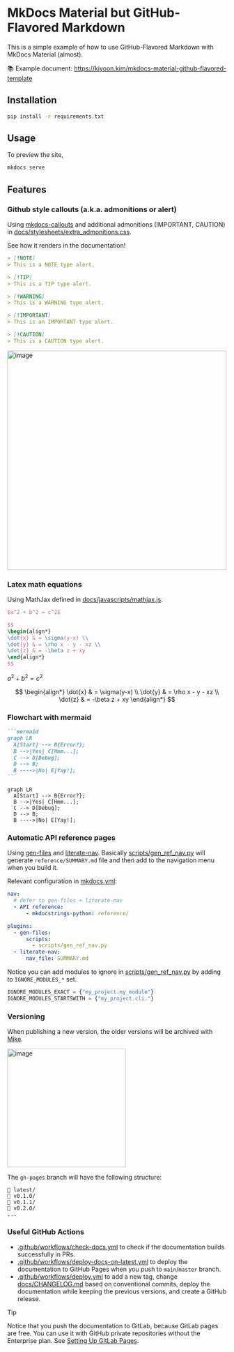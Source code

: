 # MkDocs Material but GitHub-Flavored Markdown

This is a simple example of how to use GitHub-Flavored Markdown with MkDocs Material (almost).

📚 Example document: <https://kiyoon.kim/mkdocs-material-github-flavored-template>

## Installation

```bash
pip install -r requirements.txt
```

## Usage

To preview the site,

```bash
mkdocs serve
```

## Features

### Github style callouts (a.k.a. admonitions or alert)

Using [mkdocs-callouts](https://github.com/sondregronas/mkdocs-callouts) and additional admonitions (IMPORTANT, CAUTION) in [docs/stylesheets/extra_admonitions.css](docs/stylesheets/extra_admonitions.css).

See how it renders in the documentation!

```md
> [!NOTE]
> This is a NOTE type alert.

> [!TIP]
> This is a TIP type alert.

> [!WARNING]
> This is a WARNING type alert.

> [!IMPORTANT]
> This is an IMPORTANT type alert.

> [!CAUTION]
> This is a CAUTION type alert.
```
    
<img width="503" alt="image" src="https://github.com/user-attachments/assets/0e308e57-0e50-4467-ba52-9d0407fe3e04" />


### Latex math equations

Using MathJax defined in [docs/javascripts/mathjax.js](docs/javascripts/mathjax.js).

```latex
$a^2 + b^2 = c^2$

$$
\begin{align*}
\dot{x} & = \sigma(y-x) \\
\dot{y} & = \rho x - y - xz \\
\dot{z} & = -\beta z + xy
\end{align*}
$$
```

$a^2 + b^2 = c^2$

$$
\begin{align*}
\dot{x} & = \sigma(y-x) \\
\dot{y} & = \rho x - y - xz \\
\dot{z} & = -\beta z + xy
\end{align*}
$$

### Flowchart with mermaid

````md
```mermaid
graph LR
  A[Start] --> B{Error?};
  B -->|Yes| C[Hmm...];
  C --> D[Debug];
  D --> B;
  B ---->|No| E[Yay!];
```
````

```mermaid
graph LR
  A[Start] --> B{Error?};
  B -->|Yes| C[Hmm...];
  C --> D[Debug];
  D --> B;
  B ---->|No| E[Yay!];
```

### Automatic API reference pages

Using [gen-files](https://github.com/oprypin/mkdocs-gen-files) and [literate-nav](https://github.com/oprypin/mkdocs-literate-nav). Basically [scripts/gen_ref_nav.py](scripts/gen_ref_nav.py) will generate `reference/SUMMARY.md` file and then add to the navigation menu when you build it.

Relevant configuration in [mkdocs.yml](mkdocs.yml):

```yaml
nav:
  # defer to gen-files + literate-nav
  - API reference:
      - mkdocstrings-python: reference/

plugins:
  - gen-files:
      scripts:
        - scripts/gen_ref_nav.py
  - literate-nav:
      nav_file: SUMMARY.md
```

Notice you can add modules to ignore in [scripts/gen_ref_nav.py](scripts/gen_ref_nav.py) by adding to `IGNORE_MODULES_*` set.

```python
IGNORE_MODULES_EXACT = {"my_project.my_module"}
IGNORE_MODULES_STARTSWITH = {"my_project.cli."}
```

### Versioning

When publishing a new version, the older versions will be archived with [Mike](https://github.com/jimporter/mike).

<img width="272" alt="image" src="https://github.com/user-attachments/assets/053abea6-8a00-459d-b384-3fb0641d0da7" />

The `gh-pages` branch will have the following structure:

```
📂 latest/
📂 v0.1.0/
📂 v0.1.1/
📂 v0.2.0/
...
```

### Useful GitHub Actions

- [.github/workflows/check-docs.yml](.github/workflows/check-docs.yml) to check if the documentation builds successfully in PRs.
- [.github/workflows/deploy-docs-on-latest.yml](.github/workflows/deploy-docs-on-latest.yml) to deploy the documentation to GitHub Pages when you push to `main`/`master` branch.
- [.github/workflows/deploy.yml](.github/workflows/deploy.yml) to add a new tag, change [docs/CHANGELOG.md](docs/CHANGELOG.md) based on conventional commits, deploy the documentation while keeping the previous versions, and create a GitHub release.

> [!TIP]
> Notice that you push the documentation to GitLab, because GitLab pages are free. You can use it with GitHub private repositories without the Enterprise plan. See [Setting Up GitLab Pages](https://kiyoon.kim/mkdocs-material-github-flavored-template/latest/mkdocs/gitlab_pages/).
